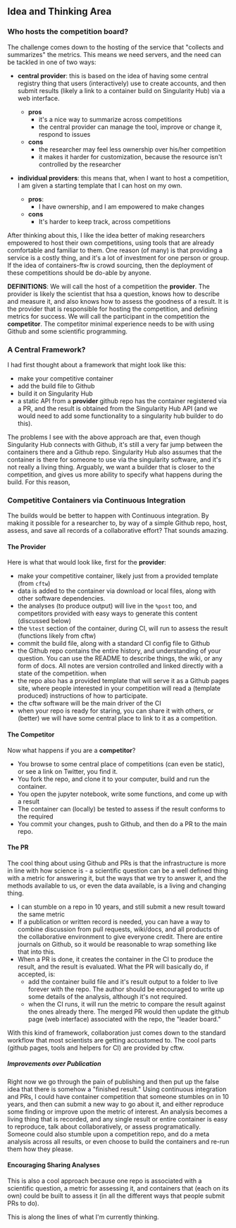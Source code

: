 ## Idea and Thinking Area


### Who hosts the competition board?
The challenge comes down to the hosting of the service that "collects and summarizes" the metrics. This means we need servers, and the need can be tackled in one of two ways:

 - **central provider**: this is based on the idea of having some central registry thing that users (interactively) use to create accounts, and then submit results (likely a link to a container build on Singularity Hub) via  a web interface. 
   - **pros**
       - it's a nice way to summarize across competitions
       - the central provider can manage the tool, improve or change it, respond to issues
   - **cons**
       - the researcher may feel less ownership over his/her competition
       - it makes it harder for customization, because the resource isn't controlled by the researcher

 - **individual providers**: this means that, when I want to host a competition, I am given a starting template that I can host on my own. 
   - **pros**:
       - I have ownership, and I am empowered to make changes
   - **cons**
       - It's harder to keep track, across competitions


After thinking about this, I like the idea better of making researchers empowered to host their own competitions, using tools that are already comfortable and familiar to them. One reason (of many) is that providing a service is a costly thing, and it's a lot of investment for one person or group. If the idea of containers-ftw is crowd sourcing, then the deployment of these competitions should be do-able by anyone.

**DEFINITIONS**: We will call the host of a competition the **provider**. The provider is likely the scientist that hsa a question, knows how to describe and measure it, and also knows how to assess the goodness of a result. It is the provider that is responsible for hosting the competition, and defining metrics for success. We will call the participant in the competition the **competitor**. The competitor minimal experience needs to be with using Github and some scientific programming.


### A Central Framework?
I had first thought about a framework that might look like this:

 - make your competitive container
 - add the build file to Github
 - build it on Singularity Hub
 - a static API from a **provider** github repo has the container registered via a PR, and the result is obtained from the Singularity Hub API (and we would need to add some functionality to a singularity hub builder to do this).

The problems I see with the above approach are that, even though Singularity Hub connects with Github, it's still a very far jump between the containers there and a Github repo. Singularity Hub also assumes that the container is there for someone to use via the singularity software, and it's not really a living thing. Arguably, we want a builder that is closer to the competition, and gives us more ability to specify what happens during the build. For this reason, 


### Competitive Containers via Continuous Integration
The builds would be better to happen with Continuous integration. By making it possible for a researcher to, by way of a simple Github repo, host, assess, and save all records of a collaborative effort? That sounds amazing. 


#### The Provider
Here is what that would look like, first for the **provider**:

 - make your competitive container, likely just from a provided template (from `cftw`)
 - data is added to the container via download or local files, along with other software dependencies.
 - the analyses (to produce output) will live in the `%post` too, and competitors provided with easy ways to generate this content (discussed below)
 - the `%test` section of the container, during CI, will run to assess the result (functions likely from cftw)
 - commit the build file, along with a standard CI config file to Github
 - the Github repo contains the entire history, and understanding of your question. You can use the README to describe things, the wiki, or any form of docs. All notes are version controlled and linked directly with a state of the competition.
when 
 - the repo also has a provided template that will serve it as a Github pages site, where people interested in your competition will read a (template produced) instructions of how to participate.
 - the cftw software will be the main driver of the CI
 - when your repo is ready for staring, you can share it with others, or (better) we will have some central place to link to it as a competition.


#### The Competitor
Now what happens if you are a **competitor**?

 - You browse to some central place of competitions (can even be static), or see a link on Twitter, you find it.
 - You fork the repo, and clone it to your computer, build and run the container.
 - You open the jupyter notebook, write some functions, and come up with a result
 - The container can (locally) be tested to assess if the result conforms to the required
 - You commit your changes, push to Github, and then do a PR to the main repo.

#### The PR
The cool thing about using Github and PRs is that the infrastructure is more in line with how science is - a scientific question can be a well defined thing with a metric for answering it, but the ways that we try to answer it, and the methods available to us, or even the data available, is a living and changing thing. 

 - I can stumble on a repo in 10 years, and still submit a new result toward the same metric
 - If a publication or written record is needed, you can have a way to combine discussion from pull requests, wiki/docs, and all products of the collaborative environment to give everyone credit. There are entire journals on Github, so it would be reasonable to wrap something like that into this.
 - When a PR is done, it creates the container in the CI to produce the result, and the result is evaluated. What the PR will basically do, if accepted, is:
    - add the container build file and it's result output to a folder to live forever with the repo. The author should be encouraged to write up some details of the analysis, although it's not required.
    - when the CI runs, it will run the metric to compare the result against the ones already there. The merged PR would then update the github page (web interface) associated with the repo, the "leader board."

With this kind of framework, collaboration just comes down to the standard workflow that most scientists are getting accustomed to. The cool parts (github pages, tools and helpers for CI) are provided by cftw.


##### Improvements over Publication
Right now we go through the pain of publishing and then put up the false idea that there is somehow a "finished result." Using continuous integration and PRs, I could have container competition that someone stumbles on in 10 years, and then can submit a new way to go about it, and either reproduce some finding or improve upon the metric of interest.  An analysis becomes a living thing that is recorded, and any single result or entire container is easy to reproduce, talk about collaboratively, or assess programatically. Someone could also stumble upon a competition repo, and do a meta analysis across all results, or even choose to build the containers and re-run them how they please.

#### Encouraging Sharing Analyses
This is also a cool approach because one repo is associated with a scientific question, a metric for assessing it, and containers that (each on its own) could be built to assess it (in all the different ways that people submit PRs to do).

This is along the lines of what I'm currently thinking.
